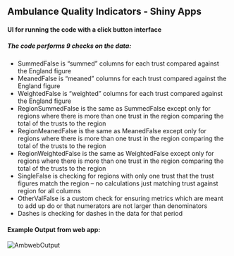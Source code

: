 ## Ambulance Quality Indicators - Shiny Apps <br/>
#### UI for running the code with a click button interface
##### The code performs 9 checks on the data:
* SummedFalse is “summed” columns for each trust compared against the England figure
* MeanedFalse is “meaned” columns for each trust compared against the England figure
* WeightedFalse is “weighted” columns for each trust compared against the England figure
* RegionSummedFalse is the same as SummedFalse except only for regions where there is more than one trust in the region comparing the total of the trusts to the region
* RegionMeanedFalse is the same as MeanedFalse except only for regions where there is more than one trust in the region comparing the total of the trusts to the region
* RegionWeightedFalse is the same as WeightedFalse except only for regions where there is more than one trust in the region comparing the total of the trusts to the region
* SingleFalse is checking for regions with only one trust that the trust figures match the region – no calculations just matching trust against region for all columns
* OtherValFalse is a custom check for ensuring metrics which are meant to add up do or that numerators are not larger than denominators
* Dashes is checking for dashes in the data for that period
#### Example Output from web app:
![AmbwebOutput](https://github.com/LPulle/NHSE-Analytics/blob/master/AmbWebOutput.jpg)


